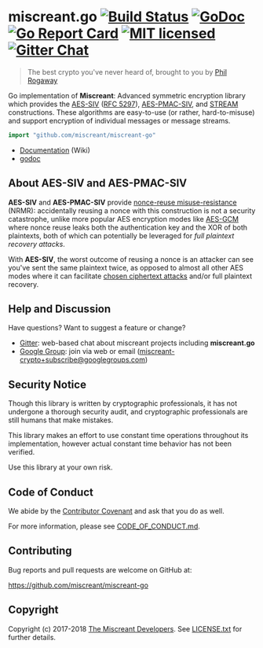 # miscreant.go [![Build Status][build-shield]][build-link] [![GoDoc][godoc-shield]][godoc-link] [![Go Report Card][goreport-shield]][goreport-link] [![MIT licensed][license-shield]][license-link] [![Gitter Chat][gitter-image]][gitter-link]

> The best crypto you've never heard of, brought to you by [Phil Rogaway]

Go implementation of **Miscreant**: Advanced symmetric encryption library
which provides the [AES-SIV] ([RFC 5297]), [AES-PMAC-SIV], and [STREAM]
constructions. These algorithms are easy-to-use (or rather, hard-to-misuse)
and support encryption of individual messages or message streams.

```go
import "github.com/miscreant/miscreant-go"
```

- [Documentation] (Wiki)
- [godoc][godoc-link]

## About AES-SIV and AES-PMAC-SIV

**AES-SIV** and **AES-PMAC-SIV** provide [nonce-reuse misuse-resistance] (NRMR):
accidentally reusing a nonce with this construction is not a security
catastrophe, unlike more popular AES encryption modes like [AES-GCM] where
nonce reuse leaks both the authentication key and the XOR of both plaintexts,
both of which can potentially be leveraged for *full plaintext recovery attacks*.

With **AES-SIV**, the worst outcome of reusing a nonce is an attacker
can see you've sent the same plaintext twice, as opposed to almost all other
AES modes where it can facilitate [chosen ciphertext attacks] and/or
full plaintext recovery.

## Help and Discussion

Have questions? Want to suggest a feature or change?

* [Gitter]: web-based chat about miscreant projects including **miscreant.go**
* [Google Group]: join via web or email ([miscreant-crypto+subscribe@googlegroups.com])

## Security Notice

Though this library is written by cryptographic professionals, it has not
undergone a thorough security audit, and cryptographic professionals are still
humans that make mistakes.

This library makes an effort to use constant time operations throughout its
implementation, however actual constant time behavior has not been verified.

Use this library at your own risk.

## Code of Conduct

We abide by the [Contributor Covenant][cc] and ask that you do as well.

For more information, please see [CODE_OF_CONDUCT.md].

## Contributing

Bug reports and pull requests are welcome on GitHub at:

<https://github.com/miscreant/miscreant-go>

## Copyright

Copyright (c) 2017-2018 [The Miscreant Developers][AUTHORS].
See [LICENSE.txt] for further details.

[build-shield]: https://secure.travis-ci.org/miscreant/miscreant-go.svg?branch=master
[build-link]: https://travis-ci.org/miscreant/miscreant-go
[godoc-shield]: https://godoc.org/github.com/miscreant/miscreant-go?status.svg
[godoc-link]: https://godoc.org/github.com/miscreant/miscreant-go
[goreport-shield]: https://goreportcard.com/badge/github.com/miscreant/miscreant-go
[goreport-link]: https://goreportcard.com/report/github.com/miscreant/miscreant-go
[license-shield]: https://img.shields.io/badge/license-MIT-blue.svg
[license-link]: https://github.com/miscreant/miscreant-go/blob/master/LICENSE.txt
[gitter-image]: https://badges.gitter.im/badge.svg
[gitter-link]: https://gitter.im/miscreant/Lobby
[Phil Rogaway]: https://en.wikipedia.org/wiki/Phillip_Rogaway
[AES-SIV]: https://github.com/miscreant/miscreant/wiki/AES-SIV
[RFC 5297]: https://tools.ietf.org/html/rfc5297
[AES-PMAC-SIV]: https://github.com/miscreant/miscreant/wiki/AES-PMAC-SIV
[STREAM]: https://github.com/miscreant/miscreant/wiki/STREAM
[nonce-reuse misuse-resistance]: https://github.com/miscreant/miscreant/wiki/Nonce-Reuse-Misuse-Resistance
[AES-GCM]: https://en.wikipedia.org/wiki/Galois/Counter_Mode
[chosen ciphertext attacks]: https://en.wikipedia.org/wiki/Chosen-ciphertext_attack
[Documentation]: https://github.com/miscreant/miscreant/wiki/Go-Documentation
[Gitter]: https://gitter.im/miscreant/Lobby
[Google Group]: https://groups.google.com/forum/#!forum/miscreant-crypto
[miscreant-crypto+subscribe@googlegroups.com]: mailto:miscreant-crypto+subscribe@googlegroups.com?subject=subscribe
[cc]: https://contributor-covenant.org
[CODE_OF_CONDUCT.md]: https://github.com/miscreant/miscreant-go/blob/master/CODE_OF_CONDUCT.md
[AUTHORS]: https://github.com/miscreant/miscreant-go/blob/master/AUTHORS.md
[LICENSE.txt]: https://github.com/miscreant/miscreant-go/blob/master/LICENSE.txt
